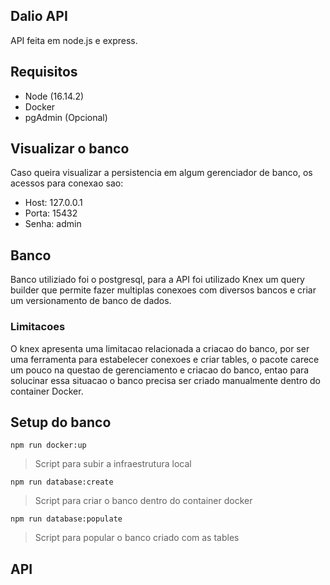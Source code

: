## Dalio API

API feita em node.js e express.

## Requisitos

-   Node (16.14.2)
-   Docker
-   pgAdmin (Opcional)

## Visualizar o banco

Caso queira visualizar a persistencia em algum gerenciador de banco, os acessos para conexao sao:

-   Host: 127.0.0.1
-   Porta: 15432
-   Senha: admin

## Banco

Banco utiliziado foi o postgresql, para a API foi utilizado Knex um query builder que permite fazer multiplas conexoes com diversos bancos e criar um versionamento de banco de dados.

### Limitacoes

O knex apresenta uma limitacao relacionada a criacao do banco, por ser uma ferramenta para estabelecer conexoes e criar tables, o pacote carece um pouco na questao de gerenciamento e criacao do banco, entao para solucinar essa situacao o banco precisa ser criado manualmente dentro do container Docker.

## Setup do banco

```
npm run docker:up
```

> Script para subir a infraestrutura local

```
npm run database:create
```

> Script para criar o banco dentro do container docker

```
npm run database:populate
```

> Script para popular o banco criado com as tables

## API
